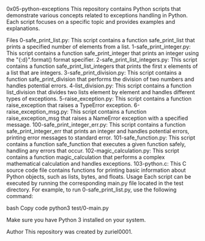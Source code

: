 0x05-python-exceptions
This repository contains Python scripts that demonstrate various concepts related to exceptions handling in Python. Each script focuses on a specific topic and provides examples and explanations.

Files
0-safe_print_list.py: This script contains a function safe_print_list that prints a specified number of elements from a list.
1-safe_print_integer.py: This script contains a function safe_print_integer that prints an integer using the "{:d}".format() format specifier.
2-safe_print_list_integers.py: This script contains a function safe_print_list_integers that prints the first x elements of a list that are integers.
3-safe_print_division.py: This script contains a function safe_print_division that performs the division of two numbers and handles potential errors.
4-list_division.py: This script contains a function list_division that divides two lists element by element and handles different types of exceptions.
5-raise_exception.py: This script contains a function raise_exception that raises a TypeError exception.
6-raise_exception_msg.py: This script contains a function raise_exception_msg that raises a NameError exception with a specified message.
100-safe_print_integer_err.py: This script contains a function safe_print_integer_err that prints an integer and handles potential errors, printing error messages to standard error.
101-safe_function.py: This script contains a function safe_function that executes a given function safely, handling any errors that occur.
102-magic_calculation.py: This script contains a function magic_calculation that performs a complex mathematical calculation and handles exceptions.
103-python.c: This C source code file contains functions for printing basic information about Python objects, such as lists, bytes, and floats.
Usage
Each script can be executed by running the corresponding main.py file located in the test directory. For example, to run 0-safe_print_list.py, use the following command:

bash
Copy code
python3 test/0-main.py

Make sure you have Python 3 installed on your system.

Author
This repository was created by zuriel0001.





